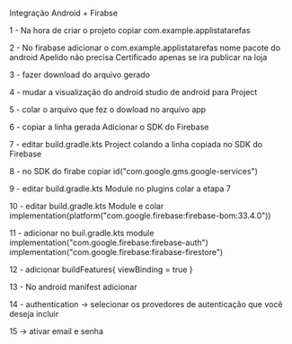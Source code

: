 Integração
Android + Firabse

1 - Na hora de criar o projeto 
copiar com.example.applistatarefas

2 - No firabase adicionar o com.example.applistatarefas nome pacote do android
    Apelido não precisa
    Certificado apenas se ira publicar na loja

3 - fazer download do arquivo gerado

4 - mudar a visualização do android studio de android para Project

5 - colar o arquivo que fez o dowload no arquivo app

6 - copiar a linha gerada Adicionar o SDK do Firebase

7 - editar build.gradle.kts Project colando a linha copiada no  SDK do Firebase

8 - no SDK do firabe copiar id("com.google.gms.google-services")

9 - editar build.gradle.kts Module no plugins colar a etapa 7

10 - editar build.gradle.kts Module e colar implementation(platform("com.google.firebase:firebase-bom:33.4.0"))

11 - adicionar no buil.gradle.kts module 
implementation("com.google.firebase:firebase-auth")    
implementation("com.google.firebase:firabase-firestore")

12 - adicionar
 buildFeatures{
        viewBinding = true
    }


13 - No android manifest adicionar
<uses-permission android:name="android.permission.INTERNET"></uses-permission>

14 - authentication -> selecionar os provedores de autenticação que você deseja incluir

15 -> ativar email e senha
